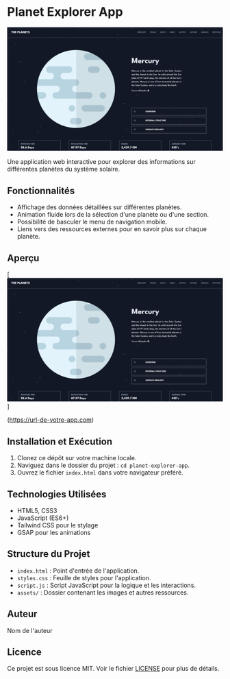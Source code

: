 # Planet Explorer App

![Planet Explorer Screenshot](./assets/screenshots/Capture%20d%E2%80%99%C3%A9cran%202023-08-29%20%C3%A0%2014.58.29.png)

Une application web interactive pour explorer des informations sur différentes planètes du système solaire.

## Fonctionnalités

- Affichage des données détaillées sur différentes planètes.
- Animation fluide lors de la sélection d'une planète ou d'une section.
- Possibilité de basculer le menu de navigation mobile.
- Liens vers des ressources externes pour en savoir plus sur chaque planète.

## Aperçu

[![Voir l'aperçu de l'application](./assets/screenshots/Capture%20d%E2%80%99%C3%A9cran%202023-08-29%20%C3%A0%2014.58.29.png)]




(https://url-de-votre-app.com)

## Installation et Exécution

1. Clonez ce dépôt sur votre machine locale.
2. Naviguez dans le dossier du projet : `cd planet-explorer-app`.
3. Ouvrez le fichier `index.html` dans votre navigateur préféré.

## Technologies Utilisées

- HTML5, CSS3
- JavaScript (ES6+)
- Tailwind CSS pour le stylage
- GSAP pour les animations

## Structure du Projet

- `index.html` : Point d'entrée de l'application.
- `styles.css` : Feuille de styles pour l'application.
- `script.js` : Script JavaScript pour la logique et les interactions.
- `assets/` : Dossier contenant les images et autres ressources.

## Auteur

Nom de l'auteur

## Licence

Ce projet est sous licence MIT. Voir le fichier [LICENSE](LICENSE) pour plus de détails.
